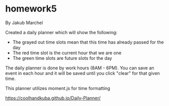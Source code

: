 # homework5

By Jakub Marchel 

Created a daily planner which will show the following: 
- The grayed out time slots mean that this time has already passed for the day
- The red time slot is the current hour that we are one
- The green time slots are future slots for the day

The daily planner is done by work hours (8AM - 6PM). 
You can save an event in each hour and it will be saved until you click "clear" for that given time. 

This planner utilizes moment.js for time formatting 

https://coolhandkuba.github.io/Daily-Planner/

